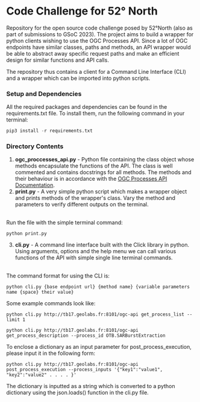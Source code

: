 # Code Challenge for 52° North
Repository for the open source code challenge posed by 52°North (also as part of submissions to GSoC 2023). The project aims to build a wrapper for python clients wishing to use the OGC Processes API. Since a lot of OGC endpoints have similar classes, paths and methods, an API wrapper would be able to abstract away specific request paths and make an efficient design for similar functions and API calls.

The repository thus contains a client for a Command Line Interface (CLI) and a wrapper which can be imported into python scripts.

### Setup and Dependencies 

All the required packages and dependencies can be found in the requirements.txt file. To install them, run the following command in your terminal: 

```python
pip3 install -r requirements.txt
```

### Directory Contents
1. **ogc_proccesses_api.py** - Python file containing the class object whose methods encapsulate the functions of the API. The class is well commented and contains docstrings for all methods. The methods and their behaviour is in accordance with the [OGC Processes API Documentation](https://docs.ogc.org/is/18-062r2/18-062r2.html#toc0). 
2. **print.py** - A very simple python script which makes a wrapper object and prints methods of the wrapper's class. Vary the method and parameters to verify different outputs on the terminal.
<br>
Run the file with the simple terminal command:

```
python print.py
```

3. **cli.py** - A command line interface built with the Click library in python. Using arguments, options and the help menu we can call various functions of the API with simple single line terminal commands. 
<br> 
The command format for using the CLI is:

```
python cli.py {base endpoint url} {method name} {variable parameters name {space} their value}
```

 Some example commands look like:

 ```
 python cli.py http://tb17.geolabs.fr:8101/ogc-api get_process_list --limit 1
 ```
 
```
python cli.py http://tb17.geolabs.fr:8101/ogc-api get_process_description --process_id OTB.SARBurstExtraction
```

 To enclose a dictionary as an input parameter for post_process_execution, please input it in the following form:
 
 ```
 python cli.py http://tb17.geolabs.fr:8101/ogc-api post_process_execution --process_inputs '{"key1":"value1", "key2":"value2" . . . . }'
 ```
 
The dictionary is inputted as a string which is converted to a python dictionary using the json.loads() function in the cli.py file.

